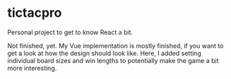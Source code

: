 # tictacpro

Personal project to get to know React a bit.

Not finished, yet. My Vue implementation is mostly finished, if you want to get a look at how the design should look like. Here, I added setting individual board sizes and win lengths to potentially
make the game a bit more interesting.
